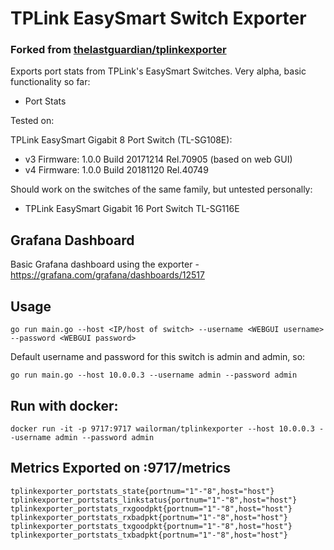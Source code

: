 # TPLink EasySmart Switch Exporter

### Forked from [thelastguardian/tplinkexporter](https://github.com/thelastguardian/tplinkexporter)

Exports port stats from TPLink's EasySmart Switches. Very alpha, basic functionality so far:
- Port Stats

Tested on:

TPLink EasySmart Gigabit 8 Port Switch (TL-SG108E):
- v3 Firmware: 1.0.0 Build 20171214 Rel.70905 (based on web GUI)
- v4 Firmware: 1.0.0 Build 20181120 Rel.40749

Should work on the switches of the same family, but untested personally:
- TPLink EasySmart Gigabit 16 Port Switch TL-SG116E

## Grafana Dashboard

Basic Grafana dashboard using the exporter - https://grafana.com/grafana/dashboards/12517

## Usage

```shell
go run main.go --host <IP/host of switch> --username <WEBGUI username> --password <WEBGUI password>
```

Default username and password for this switch is admin and admin, so:

```shell
go run main.go --host 10.0.0.3 --username admin --password admin
```

## Run with docker:

```shell
docker run -it -p 9717:9717 wailorman/tplinkexporter --host 10.0.0.3 --username admin --password admin
```

## Metrics Exported on :9717/metrics

```
tplinkexporter_portstats_state{portnum="1"-"8",host="host"}
tplinkexporter_portstats_linkstatus{portnum="1"-"8",host="host"}
tplinkexporter_portstats_rxgoodpkt{portnum="1"-"8",host="host"}
tplinkexporter_portstats_rxbadpkt{portnum="1"-"8",host="host"}
tplinkexporter_portstats_txgoodpkt{portnum="1"-"8",host="host"}
tplinkexporter_portstats_txbadpkt{portnum="1"-"8",host="host"}
```
